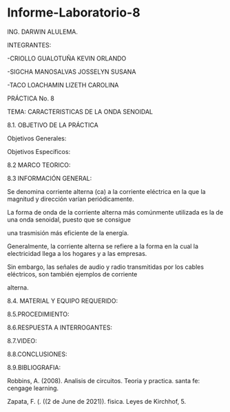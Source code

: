 # Informe-Laboratorio-8

ING. DARWIN ALULEMA.

INTEGRANTES:

-CRIOLLO GUALOTUÑA KEVIN ORLANDO

-SIGCHA MANOSALVAS JOSSELYN SUSANA

-TACO LOACHAMIN LIZETH CAROLINA

PRÁCTICA No. 8

TEMA: CARACTERISTICAS DE LA ONDA SENOIDAL


8.1. OBJETIVO DE LA PRÁCTICA


Objetivos Generales:

Objetivos Específicos:




8.2 MARCO TEORICO:




8.3 INFORMACIÓN GENERAL:


Se denomina corriente alterna (ca) a la corriente eléctrica en la que la magnitud y dirección varían periódicamente.

La forma de onda de la corriente alterna más comúnmente utilizada es la de una onda senoidal, puesto que se consigue

una trasmisión más eficiente de la energía.

 Generalmente, la corriente alterna se refiere a la forma en la cual la electricidad llega a los hogares y a las empresas.
 
 Sin embargo, las señales de audio y radio transmitidas por los cables eléctricos, son también ejemplos de corriente 
 
 alterna.



8.4. MATERIAL Y EQUIPO REQUERIDO:


8.5.PROCEDIMIENTO:


8.6.RESPUESTA A INTERROGANTES:






8.7.VIDEO: 




8.8.CONCLUSIONES:





8.9.BIBLIOGRAFIA:

Robbins, A. (2008). Analisis de circuitos. Teoria y practica. santa fe: cengage learning.

Zapata, F. (. ((2 de June de 2021)). fisica. Leyes de Kirchhof, 5.




















